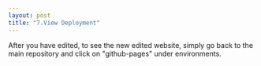 ```yaml
---
layout: post
title: "7.View Deployment"
---
```

<p>After you have edited, to see the new edited website, simply go back to the main repository and click on "github-pages" under environments.</p>

